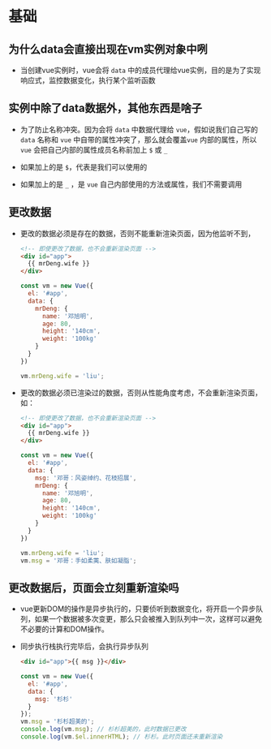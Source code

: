 # 基础

## 为什么data会直接出现在vm实例对象中咧

*   当创建vue实例时，vue会将 `data` 中的成员代理给vue实例，目的是为了实现响应式，监控数据变化，执行某个监听函数

## 实例中除了data数据外，其他东西是啥子

*   为了防止名称冲突。因为会将 `data` 中数据代理给 `vue`，假如说我们自己写的 `data` 名称和 `vue` 中自带的属性冲突了，那么就会覆盖`vue` 内部的属性，所以 `vue` 会把自己内部的属性成员名称前加上 `$` 或 `_`&#x20;

*   如果加上的是 `$`，代表是我们可以使用的

*   如果加上的是 `_` ，是 `vue` 自己内部使用的方法或属性，我们不需要调用

## 更改数据

*   更改的数据必须是存在的数据，否则不能重新渲染页面，因为他监听不到，

    ```html
    <!-- 即使更改了数据，也不会重新渲染页面 -->
    <div id="app">
      {{ mrDeng.wife }} 
    </div>
    ```

    ```javascript
    const vm = new Vue({
      el: '#app',
      data: {
        mrDeng: {
          name: '邓旭明', 
          age: 80, 
          height: '140cm', 
          weight: '100kg'
        }
      }
    })

    vm.mrDeng.wife = 'liu';
    ```

*   更改的数据必须已渲染过的数据，否则从性能角度考虑，不会重新渲染页面，如：

    ```html
    <!-- 即使更改了数据，也不会重新渲染页面 -->
    <div id="app">
      {{ mrDeng.wife }} 
    </div>
    ```

    ```javascript
    const vm = new Vue({
      el: '#app',
      data: {
        msg: '邓哥：风姿绰约、花枝招展',
        mrDeng: {
          name: '邓旭明', 
          age: 80, 
          height: '140cm', 
          weight: '100kg'
        }
      }
    })

    vm.mrDeng.wife = 'liu';
    vm.msg = '邓哥：手如柔荑、肤如凝脂';
    ```

## 更改数据后，页面会立刻重新渲染吗

*   vue更新DOM的操作是异步执行的，只要侦听到数据变化，将开启一个异步队列，如果一个数据被多次变更，那么只会被推入到队列中一次，这样可以避免不必要的计算和DOM操作。

*   同步执行栈执行完毕后，会执行异步队列

    ```html
    <div id="app">{{ msg }}</div>
    ```

    ```javascript
    const vm = new Vue({
      el: '#app',
      data: {
        msg: '杉杉'
      }
    });
    vm.msg = '杉杉超美的';
    console.log(vm.msg); // 杉杉超美的，此时数据已更改
    console.log(vm.$el.innerHTML); // 杉杉。此时页面还未重新渲染
    ```
